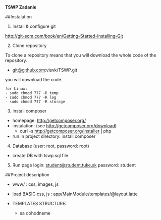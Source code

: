 **TSWP Zadanie**

##Instalation
1. Install & configure git

http://git-scm.com/book/en/Getting-Started-Installing-Git

2. Clone repository

To clone a repository means that you will download the whole code of the repository. 
- git@github.com:visvk/TSWP.git
 
you will download the code.

	for Linux:
	- sudo chmod 777 -R temp
	- sudo chmod 777 -R log
	- sudo chmod 777 -R storage

3. Install composer

  - homepage: http://getcomposer.org/
  - instalation: (see http://getcomposer.org/download)
	- curl -s http://getcomposer.org/installer | php
  - run in project directory: install composer

4. Database (user: root, password: root)
  - create DB with tswp.sql file

5. Run page
	login: student@student.tuke.sk
	password: student

##Project description

 - www/ : css, images, js
 - load BASIC css, js : app/MainModule/templates/@layout.latte
 
 - TEMPLATES STRUCTURE:
 	- sa dohodneme 
